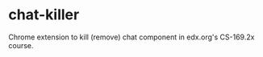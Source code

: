 chat-killer
===========

Chrome extension to kill (remove) chat component in edx.org's CS-169.2x course.
